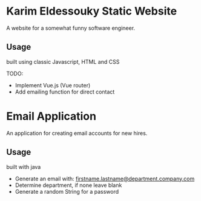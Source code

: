 

# Karim Eldessouky Static Website

A website for a somewhat funny software engineer.

## Usage

built using classic Javascript, HTML and CSS

TODO:
- Implement Vue.js (Vue router)
- Add emailing function for direct contact






 
# Email Application

An application for creating email accounts for new hires.




## Usage


built with java

- Generate an email with: firstname.lastname@department.company.com
- Determine department, if none leave blank
- Generate a random String for a password
